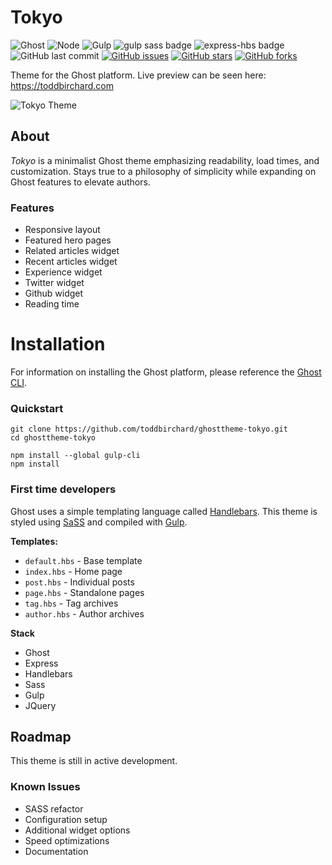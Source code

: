 # Tokyo
![Ghost](https://img.shields.io/badge/ghost-2.6.1-lightgrey.svg?longCache=true&style=flat-square&logo=ghost&logoColor=white&colorB=656c82&colorA=36363e)
![Node](https://img.shields.io/badge/node-v10.13.0-green.svg?longCache=true&style=flat-square&logo=node.js&logoColor=white&colorB=339933&colorA=36363e)
![Gulp](https://img.shields.io/badge/gulp-v4.0.0-green.svg?longCache=true&style=flat-square&logo=gulp&logoColor=white&colorB=DA4648&colorA=36363e)
![gulp sass badge](https://img.shields.io/badge/gulp_sass-3.1.0-green.svg?longCache=true&style=flat-square&colorA=36363e&colorB=d996dc)
![express-hbs badge](https://img.shields.io/badge/express_hbs-1.0.4-green.svg?longCache=true&style=flat-square&colorA=36363e)
![GitHub last commit](https://img.shields.io/github/last-commit/google/skia.svg?style=flat-square&colorA=36363e)
[![GitHub issues](https://img.shields.io/github/issues/toddbirchard/ghosttheme-stockholm.svg?style=flat-square)](https://github.com/toddbirchard/ghosttheme-tokyo/issues?colorB=FCC624&colorA=36363e)
[![GitHub stars](https://img.shields.io/github/stars/toddbirchard/ghosttheme-tokyo.svg?style=flat-square)](https://github.com/toddbirchard/ghosttheme-stockholm/stargazers?colorB=FCC624&colorA=36363e)
[![GitHub forks](https://img.shields.io/github/forks/toddbirchard/ghosttheme-tokyo.svg?style=flat-square&colorA=36363e)](https://github.com/toddbirchard/ghosttheme-tokyo/network)

Theme for the Ghost platform. Live preview can be seen here: https://toddbirchard.com

![Tokyo Theme](https://miscellaneous.nyc3.digitaloceanspaces.com/tokyodrift.jpg)

## About

_Tokyo_ is a minimalist Ghost theme emphasizing readability, load times, and customization. Stays true to a philosophy of simplicity while expanding on Ghost features to elevate authors.

### Features
- Responsive layout
- Featured hero pages
- Related articles widget
- Recent articles widget
- Experience widget
- Twitter widget
- Github widget
- Reading time

# Installation

For information on installing the Ghost platform, please reference the [Ghost CLI](https://docs.ghost.org/docs/cli-install).

### Quickstart

```
git clone https://github.com/toddbirchard/ghosttheme-tokyo.git
cd ghosttheme-tokyo

npm install --global gulp-cli
npm install
```

### First time developers

Ghost uses a simple templating language called [Handlebars](http://handlebarsjs.com/). This theme is styled using [SaSS](https://sass-lang.com/) and compiled with [Gulp](https://gulpjs.com/). 

**Templates:**
- `default.hbs` - Base template
- `index.hbs` - Home page
- `post.hbs` - Individual posts
- `page.hbs` - Standalone pages
- `tag.hbs` - Tag archives
- `author.hbs` - Author archives

**Stack**
- Ghost
- Express
- Handlebars
- Sass
- Gulp
- JQuery

## Roadmap

This theme is still in active development.

### Known Issues
- SASS refactor
- Configuration setup
- Additional widget options
- Speed optimizations
- Documentation
